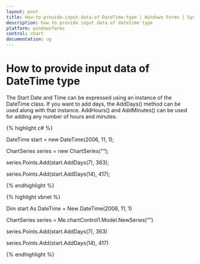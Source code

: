 ```yaml
---
layout: post
title: How-to-provide-input-data-of-DateTime-type | Windows Forms | Syncfusion
description: how to provide input data of datetime type
platform: windowsforms
control: chart
documentation: ug
---
```


# How to provide input data of DateTime type

The Start Date and Time can be expressed using an instance of the DateTime class. If you want to add days, the AddDays() method can be used along with that instance. AddHours() and AddMinutes() can be used for adding any number of hours and minutes.



 {% highlight c# %}



DateTime start = new DateTime(2006, 11, 1);

ChartSeries series = new ChartSeries(“”);

series.Points.Add(start.AddDays(7), 363);

series.Points.Add(start.AddDays(14), 417);

{% endhighlight %}

{% highlight vbnet %}



Dim start As DateTime = New DateTime(2006, 11, 1)

ChartSeries series = Me.chartControl1.Model.NewSeries(“”)

series.Points.Add(start.AddDays(7), 363)

series.Points.Add(start.AddDays(14), 417)


{% endhighlight %}
